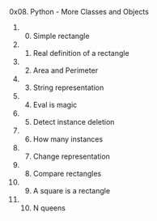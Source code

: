 0x08. Python - More Classes and Objects
1. 0. Simple rectangle

2. 1. Real definition of a rectangle

3. 2. Area and Perimeter

4. 3. String representation

5. 4. Eval is magic

6. 5. Detect instance deletion

7. 6. How many instances

8. 7. Change representation

9. 8. Compare rectangles

10. 9. A square is a rectangle

11. 10. N queens
